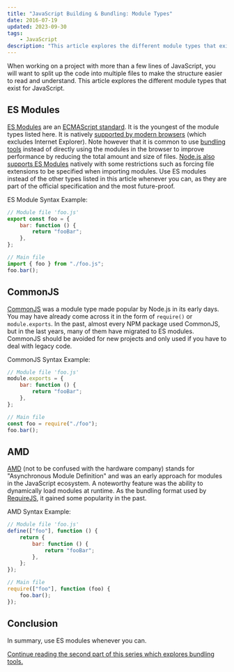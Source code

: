 ```yaml
---
title: "JavaScript Building & Bundling: Module Types"
date: 2016-07-19
updated: 2023-09-30
tags:
    - JavaScript
description: "This article explores the different module types that exist for JavaScript."
---
```


When working on a project with more than a few lines of JavaScript, you will want to split up the code into multiple files to make the structure easier to read and understand. This article explores the different module types that exist for JavaScript.

<!-- more -->

## ES Modules

[ES Modules](https://developer.mozilla.org/en-US/docs/Web/JavaScript/Guide/Modules) are an [ECMAScript standard](https://tc39.es/ecma262/#sec-modules). It is the youngest of the module types listed here.
It is natively [supported by modern browsers](https://developer.mozilla.org/en-US/docs/Web/JavaScript/Reference/Statements/import#Browser_compatibility) (which excludes Internet Explorer). Note however that it is common to use [bundling tools](/blog/javascript-building-and-bundling-bundling-tools/) instead of directly using the modules in the browser to improve performance by reducing the total amount and size of files.
[Node.js also supports ES Modules](https://nodejs.org/api/esm.html) natively with some restrictions such as forcing file extensions to be specified when importing modules.
Use ES modules instead of the other types listed in this article whenever you can, as they are part of the official specification and the most future-proof.

ES Module Syntax Example:

```js
// Module file 'foo.js'
export const foo = {
	bar: function () {
		return "fooBar";
	},
};
```

```js
// Main file
import { foo } from "./foo.js";
foo.bar();
```

## CommonJS

[CommonJS](https://en.wikipedia.org/wiki/CommonJS) was a module type made popular by Node.js in its early days. You may have already come across it in the form of `require()` or `module.exports`.
In the past, almost every NPM package used CommonJS, but in the last years, many of them have migrated to ES modules. CommonJS should be avoided for new projects and only used if you have to deal with legacy code.

CommonJS Syntax Example:

```js
// Module file 'foo.js'
module.exports = {
	bar: function () {
		return "fooBar";
	},
};
```

```js
// Main file
const foo = require("./foo");
foo.bar();
```

## AMD

[AMD](https://requireJS.org/docs/whyamd.html#amd) (not to be confused with the hardware company) stands for "Asynchronous Module Definition" and was an early approach for modules in the JavaScript ecosystem. A noteworthy feature was the ability to dynamically load modules at runtime. As the bundling format used by [RequireJS](https://requireJS.org/), it gained some popularity in the past.

AMD Syntax Example:

```js
// Module file 'foo.js'
define(["foo"], function () {
	return {
		bar: function () {
			return "fooBar";
		},
	};
});
```

```js
// Main file
require(["foo"], function (foo) {
	foo.bar();
});
```

## Conclusion

In summary, use ES modules whenever you can.

[Continue reading the second part of this series which explores bundling tools.](/blog/javascript-building-and-bundling-bundling-tools/)
